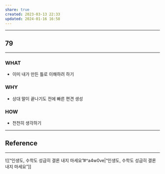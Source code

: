 ```yaml
---
share: true
created: 2023-03-13 22:33
updated: 2024-01-16 16:58
---
```


---
## 79
---
### WHAT
- 이미 내가 만든 틀로 이해하려 하기
### WHY
- 상대 말이 끝나기도 전에 빠른 편견 생성
### HOW
- 천천히 생각하기
---


## Reference
---
![[“인생도, 수학도 성급히 결론 내지 마세요”#^a4w0ve|“인생도, 수학도 성급히 결론 내지 마세요”]]
